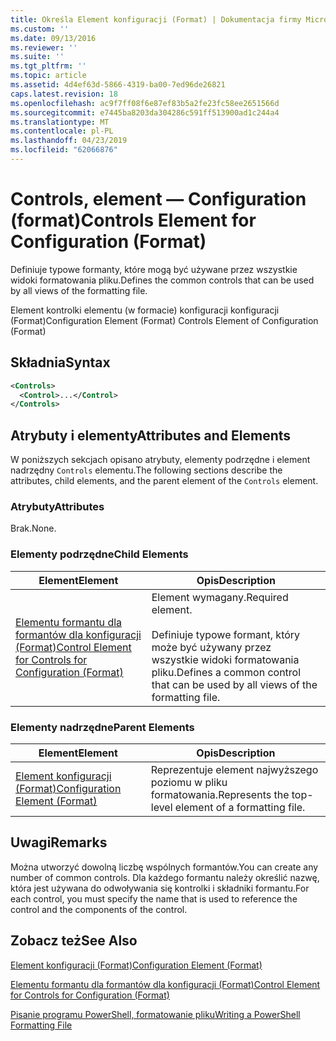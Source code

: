 ```yaml
---
title: Określa Element konfiguracji (Format) | Dokumentacja firmy Microsoft
ms.custom: ''
ms.date: 09/13/2016
ms.reviewer: ''
ms.suite: ''
ms.tgt_pltfrm: ''
ms.topic: article
ms.assetid: 4d4ef63d-5866-4319-ba00-7ed96de26821
caps.latest.revision: 18
ms.openlocfilehash: ac9f7ff08f6e87ef83b5a2fe23fc58ee2651566d
ms.sourcegitcommit: e7445ba8203da304286c591ff513900ad1c244a4
ms.translationtype: MT
ms.contentlocale: pl-PL
ms.lasthandoff: 04/23/2019
ms.locfileid: "62066876"
---
```

# <a name="controls-element-for-configuration-format"></a><span data-ttu-id="306ba-102">Controls, element — Configuration (format)</span><span class="sxs-lookup"><span data-stu-id="306ba-102">Controls Element for Configuration (Format)</span></span>

<span data-ttu-id="306ba-103">Definiuje typowe formanty, które mogą być używane przez wszystkie widoki formatowania pliku.</span><span class="sxs-lookup"><span data-stu-id="306ba-103">Defines the common controls that can be used by all views of the formatting file.</span></span>

<span data-ttu-id="306ba-104">Element kontrolki elementu (w formacie) konfiguracji konfiguracji (Format)</span><span class="sxs-lookup"><span data-stu-id="306ba-104">Configuration Element (Format) Controls Element of Configuration (Format)</span></span>

## <a name="syntax"></a><span data-ttu-id="306ba-105">Składnia</span><span class="sxs-lookup"><span data-stu-id="306ba-105">Syntax</span></span>

```xml
<Controls>
  <Control>...</Control>
</Controls>
```

## <a name="attributes-and-elements"></a><span data-ttu-id="306ba-106">Atrybuty i elementy</span><span class="sxs-lookup"><span data-stu-id="306ba-106">Attributes and Elements</span></span>

<span data-ttu-id="306ba-107">W poniższych sekcjach opisano atrybuty, elementy podrzędne i element nadrzędny `Controls` elementu.</span><span class="sxs-lookup"><span data-stu-id="306ba-107">The following sections describe the attributes, child elements, and the parent element of the `Controls` element.</span></span>

### <a name="attributes"></a><span data-ttu-id="306ba-108">Atrybuty</span><span class="sxs-lookup"><span data-stu-id="306ba-108">Attributes</span></span>

<span data-ttu-id="306ba-109">Brak.</span><span class="sxs-lookup"><span data-stu-id="306ba-109">None.</span></span>

### <a name="child-elements"></a><span data-ttu-id="306ba-110">Elementy podrzędne</span><span class="sxs-lookup"><span data-stu-id="306ba-110">Child Elements</span></span>

|<span data-ttu-id="306ba-111">Element</span><span class="sxs-lookup"><span data-stu-id="306ba-111">Element</span></span>|<span data-ttu-id="306ba-112">Opis</span><span class="sxs-lookup"><span data-stu-id="306ba-112">Description</span></span>|
|-------------|-----------------|
|[<span data-ttu-id="306ba-113">Elementu formantu dla formantów dla konfiguracji (Format)</span><span class="sxs-lookup"><span data-stu-id="306ba-113">Control Element for Controls for Configuration (Format)</span></span>](./control-element-for-controls-for-configuration-format.md)|<span data-ttu-id="306ba-114">Element wymagany.</span><span class="sxs-lookup"><span data-stu-id="306ba-114">Required element.</span></span><br /><br /> <span data-ttu-id="306ba-115">Definiuje typowe formant, który może być używany przez wszystkie widoki formatowania pliku.</span><span class="sxs-lookup"><span data-stu-id="306ba-115">Defines a common control that can be used by all views of the formatting file.</span></span>|

### <a name="parent-elements"></a><span data-ttu-id="306ba-116">Elementy nadrzędne</span><span class="sxs-lookup"><span data-stu-id="306ba-116">Parent Elements</span></span>

|<span data-ttu-id="306ba-117">Element</span><span class="sxs-lookup"><span data-stu-id="306ba-117">Element</span></span>|<span data-ttu-id="306ba-118">Opis</span><span class="sxs-lookup"><span data-stu-id="306ba-118">Description</span></span>|
|-------------|-----------------|
|[<span data-ttu-id="306ba-119">Element konfiguracji (Format)</span><span class="sxs-lookup"><span data-stu-id="306ba-119">Configuration Element (Format)</span></span>](./configuration-element-format.md)|<span data-ttu-id="306ba-120">Reprezentuje element najwyższego poziomu w pliku formatowania.</span><span class="sxs-lookup"><span data-stu-id="306ba-120">Represents the top-level element of a formatting file.</span></span>|

## <a name="remarks"></a><span data-ttu-id="306ba-121">Uwagi</span><span class="sxs-lookup"><span data-stu-id="306ba-121">Remarks</span></span>

<span data-ttu-id="306ba-122">Można utworzyć dowolną liczbę wspólnych formantów.</span><span class="sxs-lookup"><span data-stu-id="306ba-122">You can create any number of common controls.</span></span> <span data-ttu-id="306ba-123">Dla każdego formantu należy określić nazwę, która jest używana do odwoływania się kontrolki i składniki formantu.</span><span class="sxs-lookup"><span data-stu-id="306ba-123">For each control, you must specify the name that is used to reference the control and the components of the control.</span></span>

## <a name="see-also"></a><span data-ttu-id="306ba-124">Zobacz też</span><span class="sxs-lookup"><span data-stu-id="306ba-124">See Also</span></span>

[<span data-ttu-id="306ba-125">Element konfiguracji (Format)</span><span class="sxs-lookup"><span data-stu-id="306ba-125">Configuration Element (Format)</span></span>](./configuration-element-format.md)

[<span data-ttu-id="306ba-126">Elementu formantu dla formantów dla konfiguracji (Format)</span><span class="sxs-lookup"><span data-stu-id="306ba-126">Control Element for Controls for Configuration (Format)</span></span>](./control-element-for-controls-for-configuration-format.md)

[<span data-ttu-id="306ba-127">Pisanie programu PowerShell, formatowanie pliku</span><span class="sxs-lookup"><span data-stu-id="306ba-127">Writing a PowerShell Formatting File</span></span>](./writing-a-powershell-formatting-file.md)
